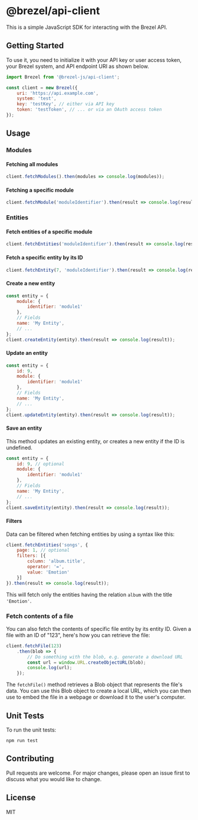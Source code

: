 # @brezel/api-client

This is a simple JavaScript SDK for interacting with the Brezel API.

## Getting Started

To use it, you need to initialize it with your API key or user access token, your Brezel system, and API endpoint URI as shown below.

```jsx
import Brezel from '@brezel-js/api-client';

const client = new Brezel({
    uri: 'https://api.example.com',
    system: 'test',
    key: 'testKey', // either via API key
    token: 'testToken', // ... or via an OAuth access token
});
```

## Usage

### Modules

#### Fetching all modules

```jsx
client.fetchModules().then(modules => console.log(modules));
```

#### Fetching a specific module

```jsx
client.fetchModule('moduleIdentifier').then(result => console.log(result));
```

### Entities

#### Fetch entities of a specific module

```jsx
client.fetchEntities('moduleIdentifier').then(result => console.log(result));
```

#### Fetch a specific entity by its ID
```jsx
client.fetchEntity(7, 'moduleIdentifier').then(result => console.log(result));
```

#### Create a new entity
```jsx
const entity = {
    module: {
        identifier: 'module1'
    },
    // Fields
    name: 'My Entity',
    // ...
};
client.createEntity(entity).then(result => console.log(result));
```

#### Update an entity
```jsx
const entity = {
    id: 9,
    module: {
        identifier: 'module1'
    },
    // Fields
    name: 'My Entity',
    // ...
};
client.updateEntity(entity).then(result => console.log(result));
```

#### Save an entity

This method updates an existing entity, or creates a new entity if the ID is undefined.

```jsx
const entity = {
    id: 9, // optional
    module: {
        identifier: 'module1'
    },
    // Fields
    name: 'My Entity',
    // ...
};
client.saveEntity(entity).then(result => console.log(result));
```

#### Filters
Data can be filtered when fetching entities by using a syntax like this:

```jsx
client.fetchEntities('songs', {
    page: 1, // optional
    filters: [{
        column: 'album.title',
        operator: '=',
        value: 'Emotion'
    }]
}).then(result => console.log(result));
```

This will fetch only the entities having the relation `album` with the title `'Emotion'`.


### Fetch contents of a file

You can also fetch the contents of specific file entity by its entity ID. Given a file with an ID of "123", here's how you can retrieve the file:

```jsx
client.fetchFile(123)
    .then(blob => {
        // Do something with the blob, e.g. generate a download URL
        const url = window.URL.createObjectURL(blob);
        console.log(url);
    });
```

The `fetchFile()` method retrieves a Blob object that represents the file's data. You can use this Blob object to create a local URL, which you can then use to embed the file in a webpage or download it to the user's computer.


## Unit Tests

To run the unit tests:

`npm run test`


## Contributing

Pull requests are welcome. For major changes, please open an issue first to discuss what you would like to change.

## License
MIT
